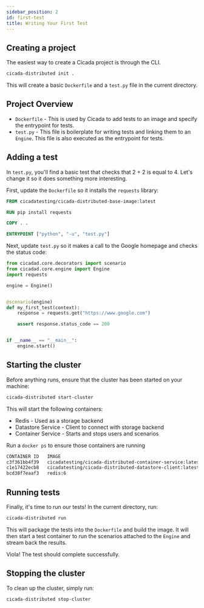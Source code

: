 ```yaml
---
sidebar_position: 2
id: first-test
title: Writing Your First Test
---
```


## Creating a project

The easiest way to create a Cicada project is through the CLI.

```bash
cicada-distributed init .
```

This will create a basic `Dockerfile` and a `test.py` file in the current
directory.

## Project Overview

* `Dockerfile` - This is used by Cicada to add tests to an image and specify
the entrypoint for tests.
* `test.py` - This file is boilerplate for writing tests and linking them to an
`Engine`. This file is also executed as the entrypoint for tests.

## Adding a test

In `test.py`, you'll find a basic test that checks that 2 + 2 is equal to 4.
Let's change it so it does something more interesting.

First, update the `Dockerfile` so it installs the `requests` library:

```Dockerfile {3}
FROM cicadatesting/cicada-distributed-base-image:latest

RUN pip install requests

COPY . .

ENTRYPOINT ["python", "-u", "test.py"]
```

Next, update `test.py` so it makes a call to the Google homepage and checks the
status code:

```python {3,10-12}
from cicadad.core.decorators import scenario
from cicadad.core.engine import Engine
import requests

engine = Engine()


@scenario(engine)
def my_first_test(context):
    response = requests.get("https://www.google.com")

    assert response.status_code == 200


if __name__ == "__main__":
    engine.start()
```

## Starting the cluster

Before anything runs, ensure that the cluster has been started on your machine:

```bash
cicada-distributed start-cluster
```

This will start the following containers:

* Redis - Used as a storage backend
* Datastore Service - Client to connect with storage backend
* Container Service - Starts and stops users and scenarios

Run a `docker ps` to ensure those containers are running

```bash
CONTAINER ID   IMAGE                                                       COMMAND                  CREATED       STATUS       PORTS                                       NAMES
c3f361bb4f39   cicadatesting/cicada-distributed-container-service:latest   "/app/main"              4 hours ago   Up 4 hours   0.0.0.0:8284->8284/tcp, :::8284->8284/tcp   cicada-distributed-container-service
c1e17422ecb8   cicadatesting/cicada-distributed-datastore-client:latest    "/app/main"              4 hours ago   Up 4 hours   0.0.0.0:8283->8283/tcp, :::8283->8283/tcp   cicada-distributed-datastore-client
bcd38f7eaaf3   redis:6                                                     "docker-entrypoint.s…"   4 hours ago   Up 4 hours   0.0.0.0:6379->6379/tcp, :::6379->6379/tcp   cicada-distributed-redis
```

## Running tests

Finally, it's time to run our tests! In the current directory, run:

```bash
cicada-distributed run
```

This will package the tests into the `Dockerfile` and build the image. It will
then start a test container to run the scenarios attached to the `Engine` and
stream back the results.

Viola! The test should complete successfully.

## Stopping the cluster

To clean up the cluster, simply run:

```bash
cicada-distributed stop-cluster
```
